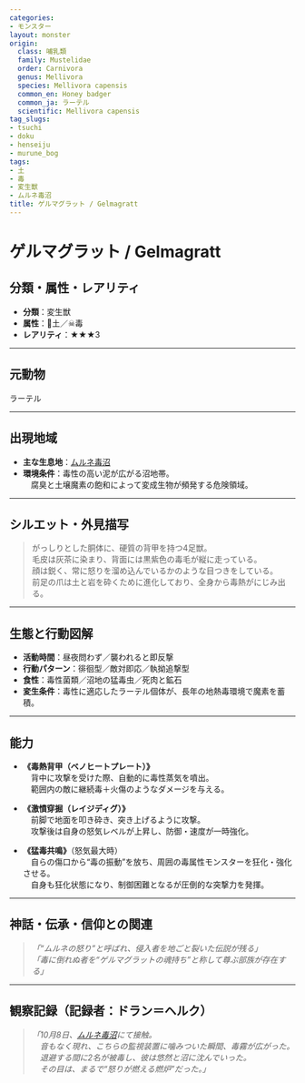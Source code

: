 ```yaml
---
categories:
- モンスター
layout: monster
origin:
  class: 哺乳類
  family: Mustelidae
  order: Carnivora
  genus: Mellivora
  species: Mellivora capensis
  common_en: Honey badger
  common_ja: ラーテル
  scientific: Mellivora capensis
tag_slugs:
- tsuchi
- doku
- henseiju
- murune_bog
tags:
- 土
- 毒
- 変生獣
- ムルネ毒沼
title: ゲルマグラット / Gelmagratt
---
```


# ゲルマグラット / Gelmagratt

## 分類・属性・レアリティ

* **分類**：変生獣  
* **属性**：🌱土／☠毒  
* **レアリティ**：★★★3

---

## 元動物
ラーテル

---

## 出現地域

* **主な生息地**：[ムルネ毒沼](../place/murune_bog.md)  
* **環境条件**：毒性の高い泥が広がる沼地帯。  
　腐臭と土壌魔素の飽和によって変成生物が頻発する危険領域。

---

## シルエット・外見描写

> がっしりとした胴体に、硬質の背甲を持つ4足獣。  
> 毛皮は灰茶に染まり、背面には黒紫色の毒毛が縦に走っている。  
> 顔は鋭く、常に怒りを溜め込んでいるかのような目つきをしている。  
> 前足の爪は土と岩を砕くために進化しており、全身から毒熱がにじみ出る。

---

## 生態と行動図解

* **活動時間**：昼夜問わず／襲われると即反撃  
* **行動パターン**：徘徊型／敵対即応／執拗追撃型  
* **食性**：毒性菌類／沼地の猛毒虫／死肉と鉱石  
* **変生条件**：毒性に適応したラーテル個体が、長年の地熱毒環境で魔素を蓄積。

---

## 能力

* **《毒熱背甲（ベノヒートプレート）》**  
　背中に攻撃を受けた際、自動的に毒性蒸気を噴出。  
　範囲内の敵に継続毒＋火傷のようなダメージを与える。

* **《激憤穿掘（レイジディグ）》**  
　前脚で地面を叩き砕き、突き上げるように攻撃。  
　攻撃後は自身の怒気レベルが上昇し、防御・速度が一時強化。

* **《猛毒共鳴》**（怒気最大時）  
　自らの傷口から“毒の振動”を放ち、周囲の毒属性モンスターを狂化・強化させる。  
　自身も狂化状態になり、制御困難となるが圧倒的な突撃力を発揮。

---

## 神話・伝承・信仰との関連

> *「“ムルネの怒り”と呼ばれ、侵入者を地ごと裂いた伝説が残る」*  
> *「毒に倒れぬ者を“ゲルマグラットの魂持ち”と称して尊ぶ部族が存在する」*

---

## 観察記録（記録者：ドラン＝ヘルク）

> *「10月8日、[ムルネ毒沼](../place/murune_bog.md)にて接触。  
　音もなく現れ、こちらの監視装置に噛みついた瞬間、毒霧が広がった。  
　退避する間に2名が被毒し、彼は悠然と沼に沈んでいった。  
　その目は、まるで“怒りが燃える燃炉”だった。」*